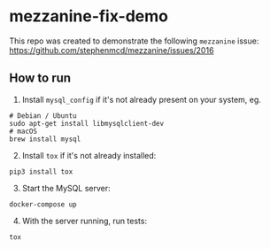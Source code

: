 # mezzanine-fix-demo

This repo was created to demonstrate the following `mezzanine` issue: https://github.com/stephenmcd/mezzanine/issues/2016

## How to run

1. Install `mysql_config` if it's not already present on your system, eg.
```
# Debian / Ubuntu
sudo apt-get install libmysqlclient-dev
# macOS
brew install mysql
```
2. Install `tox` if it's not already installed:
```
pip3 install tox
```
3. Start the MySQL server:
```
docker-compose up
```
4. With the server running, run tests:
```
tox
```
